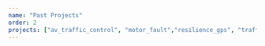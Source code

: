 ```yaml
---
name: "Past Projects"
order: 2
projects: ["av_traffic_control", "motor_fault","resilience_gps", "traffic_performance", "its_safety_env", "trafficturk", "traffic_incident_est", "decision_lca"]
---
```

